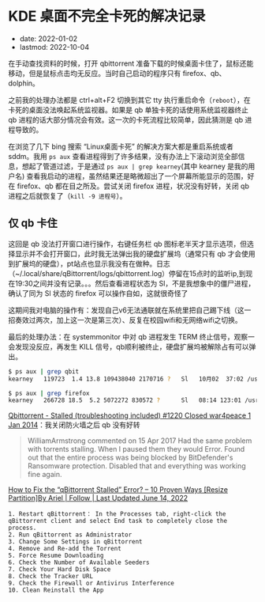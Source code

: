 # KDE 桌面不完全卡死的解决记录
- date: 2022-01-02
- lastmod: 2022-10-04

在手动查找资料的时候，打开 qbittorrent 准备下载的时候桌面卡住了，鼠标还能移动，但是鼠标点击均无反应。当时自己启动的程序只有 firefox、qb、dolphin。

之前我的处理办法都是 ctrl+alt+F2 切换到其它 tty 执行重启命令（`reboot`），在卡死的桌面没法唤起系统监视器。如果是 qb 单独卡死的话使用系统监视器终止 qb 进程的话大部分情况会有效。这一次的卡死流程比较简单，因此猜测是 qb 进程导致的。

在浏览了几下 bing 搜索 “Linux桌面卡死” 的解决方案大都是重启系统或者 sddm。我用 `ps aux` 查看进程得到了许多结果，没有办法上下滚动浏览全部信息，想起了管道过滤，于是通过 `ps aux | grep kearney`(其中 kearney 是我的用户名) 查看我启动的进程，虽然结果还是略微超出了一个屏幕所能显示的范围，好在 firefox、qb 都在目之所及。尝试关闭 firefox 进程，状况没有好转，关闭 qb 进程之后就恢复了（`kill -9 进程号`）。

## 仅 qb 卡住

这回是 qb 没法打开窗口进行操作，右键任务栏 qb 图标老半天才显示选项，但选择显示并不会打开窗口，此时我无法弹出我的硬盘扩展坞（通常只有 qb 才会使用到扩展坞的硬盘），pt站点也显示我没有在做种。日志（~/.local/share/qBittorrent/logs/qbittorrent.log）停留在15点时的监听ip,到现在19:30之间并没有记录。。。然后查看进程状态为 Sl，不是我想象中的僵尸进程，确认了同为 Sl 状态的 firefox 可以操作自如，这就很奇怪了

这期间我对电脑的操作有：发现自己v6无法通联就在系统里把自己踢下线（这一招奏效过两次，加上这一次是第三次）、反复在校园wifi和无网络wifi之切换。

最后的处理办法：在 systemmonitor 中对 qb 进程发生 TERM 终止信号，观察一会发现没反应，再发生 KILL 信号，qb顺利被终止，硬盘扩展坞被解除占有可以弹出。

```bash
$ ps aux | grep qbit
kearney   119723  1.4 13.8 109438040 2170716 ?   Sl   10月02  37:02 /usr/bin/qbittorrent

$ ps aux | grep firefox
kearney   266728 18.5  5.2 5072272 830572 ?      Sl   08:14 123:01 /usr/lib/firefox/firefox
```

[ Qbittorrent - Stalled (troubleshooting included) #1220 Closed war4peace 1 Jan 2014](https://github.com/qbittorrent/qBittorrent/issues/1220)：我关闭防火墙之后 qb 没有好转
>  WilliamArmstrong commented on 15 Apr 2017
	Had the same problem with torrents stalling. When I paused them they would Error.
	Found out that the entire process was being blocked by BitDefender's Ransomware protection. Disabled that and everything was working fine again.

[How to Fix the “qBittorrent Stalled” Error? – 10 Proven Ways [Resize Partition]By Ariel	| Follow | Last Updated June 14, 2022 ](https://www.partitionwizard.com/resizepartition/qbittorrent-stalled.html)

	1. Restart qBittorrent： In the Processes tab, right-click the qBittorrent client and select End task to completely close the process.
	2. Run qBittorrent as Administrator
	3. Change Some Settings in qBittorrent
	4. Remove and Re-add the Torrent
	5. Force Resume Downloading
	6. Check the Number of Available Seeders
	7. Check Your Hard Disk Space
	8. Check the Tracker URL
	9. Check the Firewall or Antivirus Interference
	10. Clean Reinstall the App